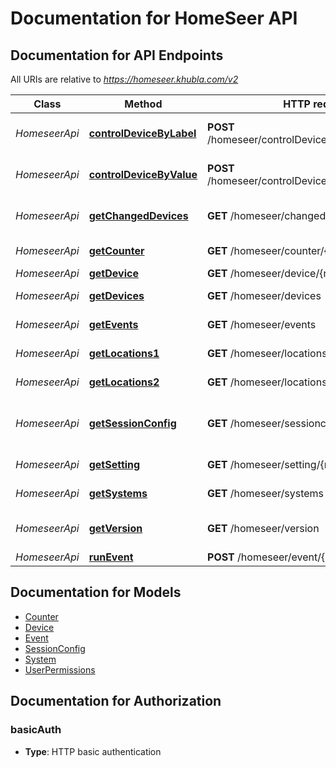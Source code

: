# Documentation for HomeSeer API

<a name="documentation-for-api-endpoints"></a>
## Documentation for API Endpoints

All URIs are relative to *https://homeseer.khubla.com/v2*

Class | Method | HTTP request | Description
------------ | ------------- | ------------- | -------------
*HomeseerApi* | [**controlDeviceByLabel**](Apis/HomeseerApi.md#controldevicebylabel) | **POST** /homeseer/controlDeviceByLabel/{ref}/{label} | Control device by label
*HomeseerApi* | [**controlDeviceByValue**](Apis/HomeseerApi.md#controldevicebyvalue) | **POST** /homeseer/controlDeviceByValue/{ref}/{value} | Control device by label
*HomeseerApi* | [**getChangedDevices**](Apis/HomeseerApi.md#getchangeddevices) | **GET** /homeseer/changeddevices | Get id's of all changed devices
*HomeseerApi* | [**getCounter**](Apis/HomeseerApi.md#getcounter) | **GET** /homeseer/counter/{name} | Get counter value
*HomeseerApi* | [**getDevice**](Apis/HomeseerApi.md#getdevice) | **GET** /homeseer/device/{ref} | Get device
*HomeseerApi* | [**getDevices**](Apis/HomeseerApi.md#getdevices) | **GET** /homeseer/devices | Get all devices
*HomeseerApi* | [**getEvents**](Apis/HomeseerApi.md#getevents) | **GET** /homeseer/events | Get all events
*HomeseerApi* | [**getLocations1**](Apis/HomeseerApi.md#getlocations1) | **GET** /homeseer/locations1 | Get all locations 1
*HomeseerApi* | [**getLocations2**](Apis/HomeseerApi.md#getlocations2) | **GET** /homeseer/locations2 | Get all locations 2
*HomeseerApi* | [**getSessionConfig**](Apis/HomeseerApi.md#getsessionconfig) | **GET** /homeseer/sessionconfig | Get HomeSeer Session Config
*HomeseerApi* | [**getSetting**](Apis/HomeseerApi.md#getsetting) | **GET** /homeseer/setting/{name} | Get setting value
*HomeseerApi* | [**getSystems**](Apis/HomeseerApi.md#getsystems) | **GET** /homeseer/systems | Get all systems
*HomeseerApi* | [**getVersion**](Apis/HomeseerApi.md#getversion) | **GET** /homeseer/version | Get HomeSeer API version
*HomeseerApi* | [**runEvent**](Apis/HomeseerApi.md#runevent) | **POST** /homeseer/event/{id} | Run Event


<a name="documentation-for-models"></a>
## Documentation for Models

 - [Counter](.//Models/Counter.md)
 - [Device](.//Models/Device.md)
 - [Event](.//Models/Event.md)
 - [SessionConfig](.//Models/SessionConfig.md)
 - [System](.//Models/System.md)
 - [UserPermissions](.//Models/UserPermissions.md)


<a name="documentation-for-authorization"></a>
## Documentation for Authorization

<a name="basicAuth"></a>
### basicAuth

- **Type**: HTTP basic authentication

